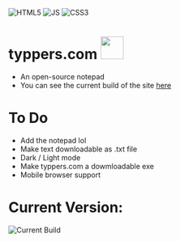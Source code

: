 ![HTML5](https://img.shields.io/badge/html5-%23E34F26.svg?style=for-the-badge&logo=html5&logoColor=white)
![JS](https://img.shields.io/badge/JavaScript-323330?style=for-the-badge&logo=javascript&logoColor=F7DF1E)
![CSS3](https://img.shields.io/badge/css3-%231572B6.svg?style=for-the-badge&logo=css3&logoColor=white)

# typpers.com <img src="https://media.discordapp.net/attachments/987081703455621152/1042608275247607878/IMG_0118.png" width="45" height="45">
* An open-source notepad
* You can see the current build of the site [here](https://typpers.netlify.app/)

# To Do
* Add the notepad lol
* Make text downloadable as .txt file
* Dark / Light mode
* Make typpers.com a dowmloadable exe
* Mobile browser support

# Current Version:
![Current Build](https://media.discordapp.net/attachments/988296406144008212/1042607317142753350/image.png?width=1389&height=676)
